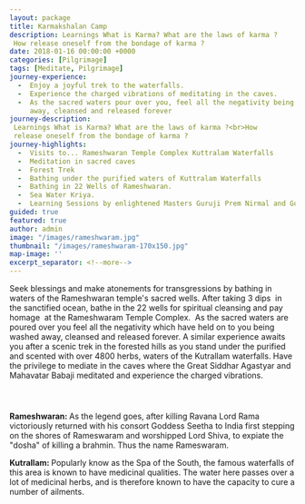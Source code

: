 ```yaml
---
layout: package
title: Karmakshalan Camp
description: Learnings What is Karma? What are the laws of karma ?
 How release oneself from the bondage of karma ? 
date: 2018-01-16 00:00:00 +0000
categories: [Pilgrimage]
tags: [Meditate, Pilgrimage]
journey-experience:
  -  Enjoy a joyful trek to the waterfalls.
  -  Experience the charged vibrations of meditating in the caves.
  -  As the sacred waters pour over you, feel all the negativity being washed
     away, cleansed and released forever
journey-description: 
 Learnings What is Karma? What are the laws of karma ?<br>How
 release oneself from the bondage of karma ?
journey-highlights:
  -  Visits to... Rameshwaran Temple Complex Kuttralam Waterfalls
  -  Meditation in sacred caves
  -  Forest Trek
  -  Bathing under the purified waters of Kuttralam Waterfalls
  -  Bathing in 22 Wells of Rameshwaran.
  -  Sea Water Kriya.
  -  Learning Sessions by enlightened Masters Guruji Prem Nirmal and Guruma Bhartiji
guided: true
featured: true
author: admin
image: "/images/rameshwaram.jpg"
thumbnail: "/images/rameshwaram-170x150.jpg"
map-image: ''
excerpt_separator: <!--more-->
---
```

<p>Seek blessings and make atonements for transgressions by bathing in waters of the Rameshwaran <!--more-->temple's sacred wells. After taking 3 dips  in the sanctified ocean, bathe in the 22 wells for spiritual cleansing and pay homage  at the Rameshwaram Temple Complex.  As the sacred waters are poured over you feel all the negativity which have held on to you being washed away, cleansed and released forever. A similar experience awaits you after a scenic trek in the forested hills as you stand under the purified and scented with over 4800 herbs, waters of the Kutrallam waterfalls. Have the privilege to mediate in the caves where the Great Siddhar Agastyar and Mahavatar Babaji meditated and experience the charged vibrations.</p>
<h4> </h4>
<p><strong>Rameshwaran: </strong>As the legend goes, after killing Ravana Lord Rama victoriously returned with his consort Goddess Seetha to India first stepping on the shores of Rameswaram and worshipped Lord Shiva, to expiate the "dosha" of killing a brahmin. Thus the name Rameswaram.</p>
<p><strong>Kutrallam: </strong>Popularly know as the Spa of the South, the famous waterfalls of this area is known to have medicinal qualities. The water here passes over a lot of medicinal herbs, and is therefore known to have the capacity to cure a number of ailments.</p>
